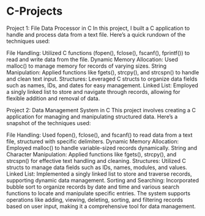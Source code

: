 # C-Projects
Project 1: File Data Processor in C
In this project, I built a C application to handle and process data from a text file. Here’s a quick rundown of the techniques used:

File Handling: Utilized C functions (fopen(), fclose(), fscanf(), fprintf()) to read and write data from the file.
Dynamic Memory Allocation: Used malloc() to manage memory for records of varying sizes.
String Manipulation: Applied functions like fgets(), strcpy(), and strcspn() to handle and clean text input.
Structures: Leveraged C structs to organize data fields such as names, IDs, and dates for easy management.
Linked List: Employed a singly linked list to store and navigate through records, allowing for flexible addition and removal of data.

Project 2: Data Management System in C
This project involves creating a C application for managing and manipulating structured data. Here’s a snapshot of the techniques used:

File Handling: Used fopen(), fclose(), and fscanf() to read data from a text file, structured with specific delimiters.
Dynamic Memory Allocation: Employed malloc() to handle variable-sized records dynamically.
String and Character Manipulation: Applied functions like fgets(), strcpy(), and strcspn() for effective text handling and cleaning.
Structures: Utilized C structs to manage data fields such as IDs, names, modules, and values.
Linked List: Implemented a singly linked list to store and traverse records, supporting dynamic data management.
Sorting and Searching: Incorporated bubble sort to organize records by date and time and various search functions to locate and manipulate specific entries.
The system supports operations like adding, viewing, deleting, sorting, and filtering records based on user input, making it a comprehensive tool for data management.

